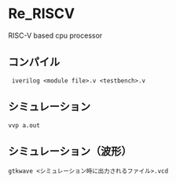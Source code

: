 # Re_RISCV
RISC-V based cpu processor

## コンパイル
```
 iverilog <module file>.v <testbench>.v
```

## シミュレーション
```
vvp a.out
```

## シミュレーション（波形）
```
gtkwave <シミュレーション時に出力されるファイル>.vcd
```
